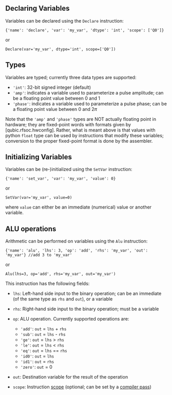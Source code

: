 ## Declaring Variables

Variables can be declared using the `Declare` instruction:

    {'name': 'declare', 'var': 'my_var', 'dtype': 'int', 'scope': ['Q0']}

or 
    
    Declare(var='my_var', dtype='int', scope=['Q0'])

## Types

Variables are typed; currently three data types are supported:

  - `'int'`: 32-bit signed integer (default)
  - `'amp'`: indicates a variable used to parameterize a pulse amplitude; can be a floating point value between 0 and 1
  - `'phase'`: indicates a variable used to parameterize a pulse phase; can be a floating point value between 0 and 2$\pi$

Note that the `'amp'` and `'phase'` types are NOT actually floating point in hardware; they are fixed-point words with formats given by [qubic.rfsoc.hwconfig]. Rather, what is meant above is that values with python `float` type can be used by instructions that modify these variables; conversion to the proper fixed-point format is done by the assembler.

## Initializing Variables

Variables can be (re-)initialized using the `SetVar` instruction:
    
    {'name': 'set_var', 'var': 'my_var', 'value': 0}

or

    SetVar(var='my_var', value=0)

where `value` can either be an immediate (numerical) value or another variable.

## ALU operations

Arithmetic can be performed on variables using the `Alu` instruction:

    {'name': 'alu', 'lhs': 3, 'op': 'add', 'rhs': 'my_var', 'out': 'my_var'} //add 3 to 'my_var'

or

    Alu(lhs=3, op='add', rhs='my_var', out='my_var')

This instruction has the following fields:

  - `lhs`: Left-hand side input to the binary operation; can be an immediate (of the same type as `rhs` and `out`), or a variable
  - `rhs`: Right-hand side input to the binary operation; must be a variable
  - `op`: ALU operation. Currently supported operations are:
    - `'add'`: `out` = `lhs` + `rhs`
    - `'sub'`: `out` = `lhs` - `rhs`
    - `'ge'`: `out` = `lhs` > `rhs`
    - `'le'`: `out` = `lhs` < `rhs`
    - `'eq'`: `out` = `lhs` == `rhs`
    - `'id0'`: `out` = `lhs`
    - `'id1'`: `out` = `rhs`
    - `'zero'`: `out` = 0

  - `out`: Destination variable for the result of the operation
  - `scope`: Instruction [scope](scope.md) (optional; can be set by a [compiler pass](../api/ir_passes.md#distproc.ir.passes.RescopeVars))
